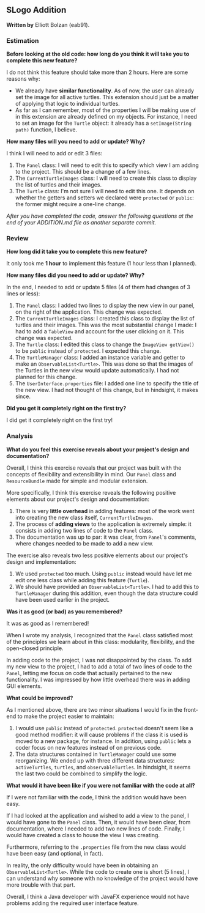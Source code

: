 ## SLogo Addition

**Written by** Elliott Bolzan (eab91).

### Estimation

**Before looking at the old code:
how long do you think it will take you to complete this new feature?**

I do not think this feature should take more than 2 hours. Here are some reasons why:

- We already have **similar functionality**. As of now, the user can already set the image for all active turtles. This extension should just be a matter of applying that logic to individual turtles.
- As far as I can remember, most of the properties I will be making use of in this extension are already defined on my objects. For instance, I need to set an image for the `Turtle` object: it already has a `setImage(String path)` function, I believe.

**How many files will you need to add or update? Why?**

I think I will need to add or edit 3 files:

1. The `Panel` class: I will need to edit this to specify which view I am adding to the project. This should be a change of a few lines.
2. The `CurrentTurtleImages` class: I will need to create this class to display the list of turtles and their images. 
3. The `Turtle` class: I'm not sure I will need to edit this one. It depends on whether the getters and setters we declared were `protected` or `public`: the former might require a one-line change. 

*After you have completed the code, answer the following questions at the end of your ADDITION.md file as another separate commit.*

### Review

**How long did it take you to complete this new feature?**

It only took me **1 hour** to implement this feature (1 hour less than I planned).  

**How many files did you need to add or update? Why?**

In the end, I needed to add or update 5 files (4 of them had changes of 3 lines or less):

1. The `Panel` class: I added two lines to display the new view in our panel, on the right of the application. This change was expected. 
2. The `CurrentTurtleImages` class: I created this class to display the list of turtles and their images. This was the most substantial change I made: I had to add a `TableView` and account for the user clicking on it. This change was expected.
3. The `Turtle` class: I edited this class to change the `ImageView getView()` to be `public` instead of `protected`. I expected this change.
4. The `TurtleManager` class: I added an instance variable and getter to make an `ObservableList<Turtle>`. This was done so that the images of the Turtles in the new view would update automatically. I had not planned for this change.
5. The `UserInterface.properties` file: I added one line to specify the title of the new view. I had not thought of this change, but in hindsight, it makes since.

**Did you get it completely right on the first try?**

I did get it completely right on the first try! 

### Analysis

**What do you feel this exercise reveals about your project's design and documentation?**

Overall, I think this exercise reveals that our project was built with the concepts of flexibility and extensibility in mind. Our `Panel` class and `ResourceBundle` made for simple and modular extension. 

More specifically, I think this exercise reveals the following positive elements about our project's design and documentation:

1. There is very **little overhead** in adding features: most of the work went into creating the new class itself, `CurrentTurtleImages`.
2. The process of **adding views** to the application is extremely simple: it consists in adding two lines of code to the `Panel` class.
3. The documentation was up to par: it was clear, from `Panel`'s comments, where changes needed to be made to add a new view.

The exercise also reveals two less positive elements about our project's design and implementation:

1. We used `protected` too much. Using `public` instead would have let me edit one less class while adding this feature (`Turtle`).
2. We should have provided an `ObservableList<Turtle>`. I had to add this to `TurtleManager` during this addition, even though the data structure could have been used earlier in the project.

**Was it as good (or bad) as you remembered?**

It was as good as I remembered!

When I wrote my analysis, I recognized that the `Panel` class satisfied most of the principles we learn about in this class: modularity, flexibility, and the open-closed principle. 

In adding code to the project, I was not disappointed by the class. To add my new view to the project, I had to add a total of two lines of code to the `Panel`, letting me focus on code that actually pertained to the new functionality. I was impressed by how little overhead there was in adding GUI elements.

**What could be improved?**

As I mentioned above, there are two minor situations I would fix in the front-end to make the project easier to maintain:

1. I would use `public` instead of `protected`. `protected` doesn't seem like a good method modifier: it will cause problems if the class it is used is moved to a new package, for instance. In addition, using `public` lets a coder focus on new features instead of on previous code.
2. The data structures contained in `TurtleManager` could use some reorganizing. We ended up with three different data structures: `activeTurtles`, `turtles`, and `observableTurtles`. In hindsight, it seems the last two could be combined to simplify the logic. 

**What would it have been like if you were not familiar with the code at all?**

If I were not familiar with the code, I think the addition would have been easy.

If I had looked at the application and wished to add a view to the panel, I would have gone to the `Panel` class. Then, it would have been clear, from documentation, where I needed to add two new lines of code. Finally, I would have created a class to house the view I was creating.

Furthermore, referring to the `.properties` file from the new class would have been easy (and optional, in fact). 

In reality, the only difficulty would have been in obtaining an `ObservableList<Turtle>`. While the code to create one is short (5 lines), I can understand why someone with no knowledge of the project would have more trouble with that part. 

Overall, I think a Java developer with JavaFX experience would not have problems adding the required user interface feature.
